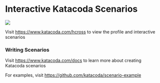 # Interactive Katacoda Scenarios

[![](http://shields.katacoda.com/katacoda/hcross/count.svg)](https://www.katacoda.com/hcross "Get your profile on Katacoda.com")

Visit https://www.katacoda.com/hcross to view the profile and interactive scenarios

### Writing Scenarios
Visit https://www.katacoda.com/docs to learn more about creating Katacoda scenarios

For examples, visit https://github.com/katacoda/scenario-example

